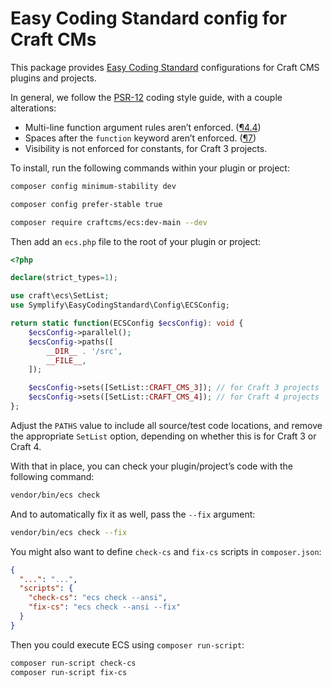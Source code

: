 # Easy Coding Standard config for Craft CMs

This package provides [Easy Coding Standard](https://github.com/symplify/easy-coding-standard) configurations for Craft CMS plugins and projects.

In general, we follow the [PSR-12](https://www.php-fig.org/psr/psr-12/) coding style guide, with a couple alterations:

- Multi-line function argument rules aren’t enforced. ([¶4.4](https://www.php-fig.org/psr/psr-12/#44-methods-and-functions))
- Spaces after the `function` keyword aren’t enforced. ([¶7](https://www.php-fig.org/psr/psr-12/#7-closures))
- Visibility is not enforced for constants, for Craft 3 projects.

To install, run the following commands within your plugin or project:

```sh
composer config minimum-stability dev
```

```sh
composer config prefer-stable true
```

```sh
composer require craftcms/ecs:dev-main --dev
```

Then add an `ecs.php` file to the root of your plugin or project:

```php
<?php

declare(strict_types=1);

use craft\ecs\SetList;
use Symplify\EasyCodingStandard\Config\ECSConfig;

return static function(ECSConfig $ecsConfig): void {
    $ecsConfig->parallel();
    $ecsConfig->paths([
        __DIR__ . '/src',
        __FILE__,
    ]);

    $ecsConfig->sets([SetList::CRAFT_CMS_3]); // for Craft 3 projects
    $ecsConfig->sets([SetList::CRAFT_CMS_4]); // for Craft 4 projects
};
```

Adjust the `PATHS` value to include all source/test code locations, and remove the appropriate `SetList` option,
depending on whether this is for Craft 3 or Craft 4.

With that in place, you can check your plugin/project’s code with the following command:

```sh
vendor/bin/ecs check
```

And to automatically fix it as well, pass the `--fix` argument:

```sh
vendor/bin/ecs check --fix
```

You might also want to define `check-cs` and `fix-cs` scripts in `composer.json`:

```json
{
  "...": "...",
  "scripts": {
    "check-cs": "ecs check --ansi",
    "fix-cs": "ecs check --ansi --fix"
  }
}
```

Then you could execute ECS using `composer run-script`:

```sh
composer run-script check-cs
composer run-script fix-cs
```
